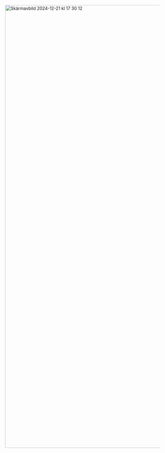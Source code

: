 <img width="1436" alt="Skärmavbild 2024-12-21 kl  17 30 12" src="https://github.com/user-attachments/assets/fd121869-2828-426a-8c81-c948766f0530" />
